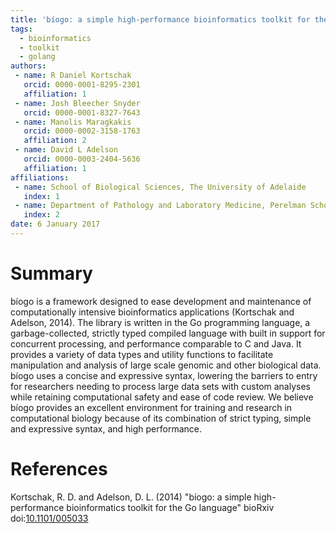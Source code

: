 ```yaml
---
title: 'bíogo: a simple high-performance bioinformatics toolkit for the Go language'
tags:
  - bioinformatics
  - toolkit
  - golang
authors:
 - name: R Daniel Kortschak
   orcid: 0000-0001-8295-2301
   affiliation: 1
 - name: Josh Bleecher Snyder
   orcid: 0000-0001-8327-7643
 - name: Manolis Maragkakis
   orcid: 0000-0002-3158-1763
   affiliation: 2
 - name: David L Adelson
   orcid: 0000-0003-2404-5636
   affiliation: 1
affiliations:
 - name: School of Biological Sciences, The University of Adelaide
   index: 1
 - name: Department of Pathology and Laboratory Medicine, Perelman School of Medicine, University of Pennsylvania
   index: 2
date: 6 January 2017
---
```


# Summary

bíogo is a framework designed to ease development and maintenance of computationally intensive bioinformatics applications (Kortschak and Adelson, 2014).
The library is written in the Go programming language, a garbage-collected, strictly typed compiled language with built in support for concurrent processing, and performance comparable to C and Java.
It provides a variety of data types and utility functions to facilitate manipulation and analysis of large scale genomic and other biological data. bíogo uses a concise and expressive syntax, lowering the barriers to entry for researchers needing to process large data sets with custom analyses while retaining computational safety and ease of code review.
We believe bíogo provides an excellent environment for training and research in computational biology because of its combination of strict typing, simple and expressive syntax, and high performance.

# References

Kortschak, R. D. and Adelson, D. L. (2014) "bíogo: a simple high-performance bioinformatics toolkit for the Go language" bioRxiv doi:[10.1101/005033](http://biorxiv.org/content/early/2015/03/27/005033)
